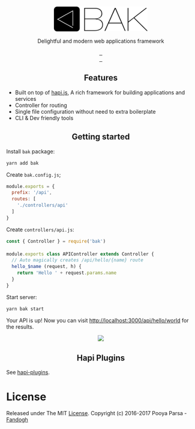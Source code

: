 <p align="center">
<a href="https://bak.js.org">
    <img src="./.assets/logo.webp" width="250px">
</a>

<p align="center">Delightful and modern web applications framework</p>

<p align="center">
<a href="https://github.com/bakjs/bak">
    <img alt="" src="https://david-dm.org/bakjs/bak.svg?style=flat-square">
</a>
<a href="https://www.npmjs.com/package/bak">
    <img alt="" src="https://img.shields.io/npm/dt/bak.svg?style=flat-square">
</a>
<a href="https://www.npmjs.com/package/bak">
    <img alt="" src="https://img.shields.io/npm/v/bak.svg?style=flat-square">
</a>
<br>
<a href="https://github.com/bakjs/bak">
    <img alt="" src="https://img.shields.io/badge/code%20style-standard-brightgreen.svg?style=flat-square">
</a>
<a href="https://circleci.com/gh/bakjs/bak">
    <img alt="" src="https://img.shields.io/circleci/project/github/bakjs/bak.svg?style=flat-square">
</a>
<a href="https://codecov.io/gh/bakjs/bak">
    <img alt="" src="https://img.shields.io/codecov/c/github/bakjs/bak.svg?style=flat-square">
</a>
</p>

<h2 align="center">Features</h2>

- Built on top of [hapi.js](https://hapijs.com), A rich framework for building applications and services
- Controller for routing
- Single file configuration without need to extra boilerplate
- CLI & Dev friendly tools

<h2 align="center">Getting started</h2>

Install `bak` package:

```bash
yarn add bak
```

Create `bak.config.js`;

```js
module.exports = {
  prefix: '/api',
  routes: [
    './controllers/api'
  ]
}
```

Create `controllers/api.js`:

```js
const { Controller } = require('bak')

module.exports class APIController extends Controller {
  // Auto magically creates /api/hello/{name} route
  hello_$name (request, h) {
    return 'Hello ' + request.params.name
  }
}
```

Start server:

```bash
yarn bak start
```

Your API is up! Now you can visit [http://localhost:3000/api/hello/world](http://localhost:3000/api/hello/world) for the results.

<p align="center">
    <img src="https://user-images.githubusercontent.com/5158436/30007047-00bb3d3a-911b-11e7-85c6-2cdeddfdeed9.png" width="600px">
</p>

<h2 align="center">Hapi Plugins</h2>

See [hapi-plugins](https://github.com/bakjs/hapi-plugins).

# License

Released under The MIT [License](./LICENSE). Copyright (c) 2016-2017 Pooya Parsa - [Fandogh](https://fandogh.org)